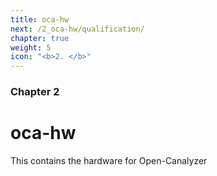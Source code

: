 ```yaml
---
title: oca-hw
next: /2_oca-hw/qualification/
chapter: true
weight: 5
icon: "<b>2. </b>"
---
```


### Chapter 2

# oca-hw

This contains the hardware for Open-Canalyzer